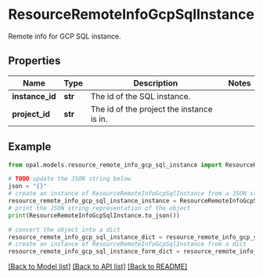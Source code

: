 # ResourceRemoteInfoGcpSqlInstance

Remote info for GCP SQL instance.

## Properties

Name | Type | Description | Notes
------------ | ------------- | ------------- | -------------
**instance_id** | **str** | The id of the SQL instance. | 
**project_id** | **str** | The id of the project the instance is in. | 

## Example

```python
from opal.models.resource_remote_info_gcp_sql_instance import ResourceRemoteInfoGcpSqlInstance

# TODO update the JSON string below
json = "{}"
# create an instance of ResourceRemoteInfoGcpSqlInstance from a JSON string
resource_remote_info_gcp_sql_instance_instance = ResourceRemoteInfoGcpSqlInstance.from_json(json)
# print the JSON string representation of the object
print(ResourceRemoteInfoGcpSqlInstance.to_json())

# convert the object into a dict
resource_remote_info_gcp_sql_instance_dict = resource_remote_info_gcp_sql_instance_instance.to_dict()
# create an instance of ResourceRemoteInfoGcpSqlInstance from a dict
resource_remote_info_gcp_sql_instance_form_dict = resource_remote_info_gcp_sql_instance.from_dict(resource_remote_info_gcp_sql_instance_dict)
```
[[Back to Model list]](../README.md#documentation-for-models) [[Back to API list]](../README.md#documentation-for-api-endpoints) [[Back to README]](../README.md)


